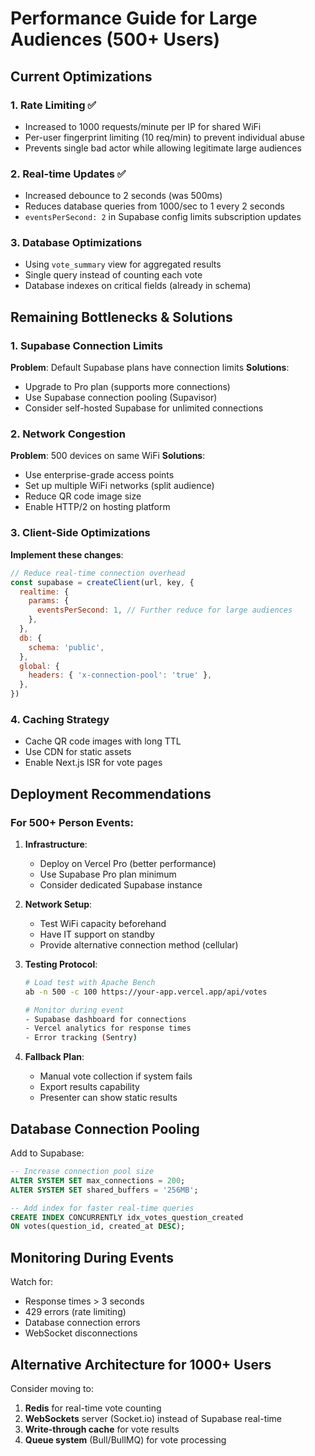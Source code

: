 # Performance Guide for Large Audiences (500+ Users)

## Current Optimizations

### 1. **Rate Limiting** ✅
- Increased to 1000 requests/minute per IP for shared WiFi
- Per-user fingerprint limiting (10 req/min) to prevent individual abuse
- Prevents single bad actor while allowing legitimate large audiences

### 2. **Real-time Updates** ✅
- Increased debounce to 2 seconds (was 500ms)
- Reduces database queries from 1000/sec to 1 every 2 seconds
- `eventsPerSecond: 2` in Supabase config limits subscription updates

### 3. **Database Optimizations**
- Using `vote_summary` view for aggregated results
- Single query instead of counting each vote
- Database indexes on critical fields (already in schema)

## Remaining Bottlenecks & Solutions

### 1. **Supabase Connection Limits**
**Problem**: Default Supabase plans have connection limits
**Solutions**:
- Upgrade to Pro plan (supports more connections)
- Use Supabase connection pooling (Supavisor)
- Consider self-hosted Supabase for unlimited connections

### 2. **Network Congestion**
**Problem**: 500 devices on same WiFi
**Solutions**:
- Use enterprise-grade access points
- Set up multiple WiFi networks (split audience)
- Reduce QR code image size
- Enable HTTP/2 on hosting platform

### 3. **Client-Side Optimizations**
**Implement these changes**:
```javascript
// Reduce real-time connection overhead
const supabase = createClient(url, key, {
  realtime: {
    params: {
      eventsPerSecond: 1, // Further reduce for large audiences
    },
  },
  db: {
    schema: 'public',
  },
  global: {
    headers: { 'x-connection-pool': 'true' },
  },
})
```

### 4. **Caching Strategy**
- Cache QR code images with long TTL
- Use CDN for static assets
- Enable Next.js ISR for vote pages

## Deployment Recommendations

### For 500+ Person Events:

1. **Infrastructure**:
   - Deploy on Vercel Pro (better performance)
   - Use Supabase Pro plan minimum
   - Consider dedicated Supabase instance

2. **Network Setup**:
   - Test WiFi capacity beforehand
   - Have IT support on standby
   - Provide alternative connection method (cellular)

3. **Testing Protocol**:
   ```bash
   # Load test with Apache Bench
   ab -n 500 -c 100 https://your-app.vercel.app/api/votes
   
   # Monitor during event
   - Supabase dashboard for connections
   - Vercel analytics for response times
   - Error tracking (Sentry)
   ```

4. **Fallback Plan**:
   - Manual vote collection if system fails
   - Export results capability
   - Presenter can show static results

## Database Connection Pooling

Add to Supabase:
```sql
-- Increase connection pool size
ALTER SYSTEM SET max_connections = 200;
ALTER SYSTEM SET shared_buffers = '256MB';

-- Add index for faster real-time queries
CREATE INDEX CONCURRENTLY idx_votes_question_created 
ON votes(question_id, created_at DESC);
```

## Monitoring During Events

Watch for:
- Response times > 3 seconds
- 429 errors (rate limiting)
- Database connection errors
- WebSocket disconnections

## Alternative Architecture for 1000+ Users

Consider moving to:
1. **Redis** for real-time vote counting
2. **WebSockets** server (Socket.io) instead of Supabase real-time
3. **Write-through cache** for vote results
4. **Queue system** (Bull/BullMQ) for vote processing